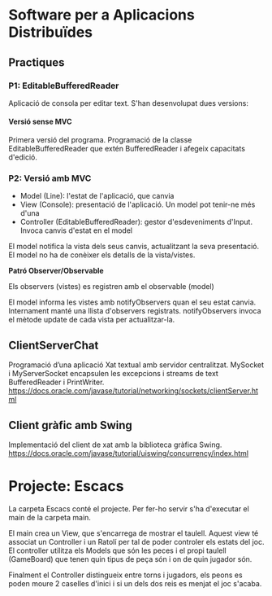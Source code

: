 # Software per a Aplicacions Distribuïdes
## Practiques
### P1: EditableBufferedReader

Aplicació de consola per editar text. S'han desenvolupat dues versions:

#### Versió sense MVC

Primera versió del programa. Programació de la classe EditableBufferedReader que extén BufferedReader i afegeix capacitats d'edició.

### P2: Versió amb MVC

- Model (Line): l'estat de l'aplicació, que canvia
- View (Console): presentació de l'aplicació. Un model pot tenir-ne més d'una
- Controller (EditableBufferedReader): gestor d'esdeveniments d'Input. Invoca canvis d'estat en el model

El model notifica la vista dels seus canvis, actualitzant la seva presentació. El model no ha de conèixer els detalls de la vista/vistes.

**Patró Observer/Observable**

Els observers (vistes) es registren amb el observable (model)

El model informa les vistes amb notifyObservers quan el seu estat canvia. Internament manté una llista d'observers registrats. notifyObservers invoca el mètode update de cada vista per actualitzar-la.

## ClientServerChat

Programació d’una aplicació Xat textual amb servidor centralitzat.
MySocket i MyServerSocket encapsulen les excepcions i streams de text BufferedReader i PrintWriter.
https://docs.oracle.com/javase/tutorial/networking/sockets/clientServer.html

## Client gràfic amb Swing

Implementació del client de xat amb la biblioteca gràfica Swing.
https://docs.oracle.com/javase/tutorial/uiswing/concurrency/index.html

# Projecte: Escacs

La carpeta Escacs conté el projecte. Per fer-ho servir s'ha d'executar el main de la carpeta main.

El main crea un View, que s'encarrega de mostrar el taulell. Aquest view té associat un Controller i un Ratolí per tal de poder controler els estats del joc. El controller
utilitza els Models que són les peces i el propi taulell (GameBoard) que tenen quin tipus de peça són i on de quin jugador són.

Finalment el Controller distingueix entre torns i jugadors, els peons es poden moure 2 caselles d'inici i si un dels dos reis es menjat el joc s'acaba.
